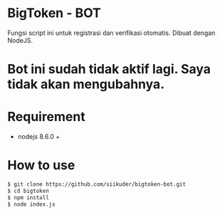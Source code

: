 # BigToken - BOT
Fungsi script ini untuk registrasi dan verifikasi otomatis.
Dibuat dengan NodeJS.
 
# Bot ini sudah tidak aktif lagi. Saya tidak akan mengubahnya.
 
# Requirement
- nodejs 8.6.0 +
# How to use
```sh
$ git clone https://github.com/siikuder/bigtoken-bot.git
$ cd bigtoken
$ npm install
$ node index.js
```

